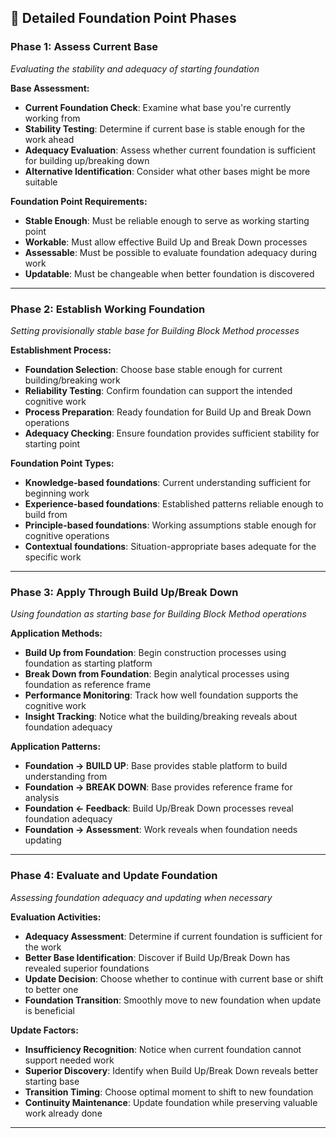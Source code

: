 ## 🔧 Detailed Foundation Point Phases

### Phase 1: Assess Current Base
*Evaluating the stability and adequacy of starting foundation*

**Base Assessment:**
- **Current Foundation Check**: Examine what base you're currently working from
- **Stability Testing**: Determine if current base is stable enough for the work ahead
- **Adequacy Evaluation**: Assess whether current foundation is sufficient for building up/breaking down
- **Alternative Identification**: Consider what other bases might be more suitable

**Foundation Point Requirements:**
- **Stable Enough**: Must be reliable enough to serve as working starting point
- **Workable**: Must allow effective Build Up and Break Down processes
- **Assessable**: Must be possible to evaluate foundation adequacy during work
- **Updatable**: Must be changeable when better foundation is discovered

---

### Phase 2: Establish Working Foundation
*Setting provisionally stable base for Building Block Method processes*

**Establishment Process:**
- **Foundation Selection**: Choose base stable enough for current building/breaking work
- **Reliability Testing**: Confirm foundation can support the intended cognitive work
- **Process Preparation**: Ready foundation for Build Up and Break Down operations
- **Adequacy Checking**: Ensure foundation provides sufficient stability for starting point

**Foundation Point Types:**
- **Knowledge-based foundations**: Current understanding sufficient for beginning work
- **Experience-based foundations**: Established patterns reliable enough to build from
- **Principle-based foundations**: Working assumptions stable enough for cognitive operations
- **Contextual foundations**: Situation-appropriate bases adequate for the specific work

---

### Phase 3: Apply Through Build Up/Break Down
*Using foundation as starting base for Building Block Method operations*

**Application Methods:**
- **Build Up from Foundation**: Begin construction processes using foundation as starting platform
- **Break Down from Foundation**: Begin analytical processes using foundation as reference frame
- **Performance Monitoring**: Track how well foundation supports the cognitive work
- **Insight Tracking**: Notice what the building/breaking reveals about foundation adequacy

**Application Patterns:**
- **Foundation → BUILD UP**: Base provides stable platform to build understanding from
- **Foundation → BREAK DOWN**: Base provides reference frame for analysis
- **Foundation ← Feedback**: Build Up/Break Down processes reveal foundation adequacy
- **Foundation → Assessment**: Work reveals when foundation needs updating

---

### Phase 4: Evaluate and Update Foundation
*Assessing foundation adequacy and updating when necessary*

**Evaluation Activities:**
- **Adequacy Assessment**: Determine if current foundation is sufficient for the work
- **Better Base Identification**: Discover if Build Up/Break Down has revealed superior foundations  
- **Update Decision**: Choose whether to continue with current base or shift to better one
- **Foundation Transition**: Smoothly move to new foundation when update is beneficial

**Update Factors:**
- **Insufficiency Recognition**: Notice when current foundation cannot support needed work
- **Superior Discovery**: Identify when Build Up/Break Down reveals better starting base
- **Transition Timing**: Choose optimal moment to shift to new foundation
- **Continuity Maintenance**: Update foundation while preserving valuable work already done

---
